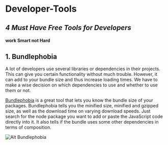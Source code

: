 # Developer-Tools
## *4 Must Have Free Tools for Developers*
#### **work Smart not Hard**

## 1. Bundlephobia 
 A lot of developers use several libraries or dependencies in their projects. This can give you certain functionality without much trouble. However, it can add to your bundle size and thus increase loading times. We have to make a wise decision on which dependencies to use and whether to use them or not.



 [Bundlephobia](https://bundlephobia.com/) is a great tool that lets you know the bundle size of your packages. Bundlephobia tells you the minified size, minified and gzipped size, as well as the download time on varying download speeds. Just search for the node package you want to add or paste the JavaScript code directly into it. It also tells if the bundle uses some other dependencies in terms of composition.

 ![Alt Bundlephobia](https://miro.medium.com/max/700/1*bT6xyErIaZG1xCEDfIq6oA.jpeg)
